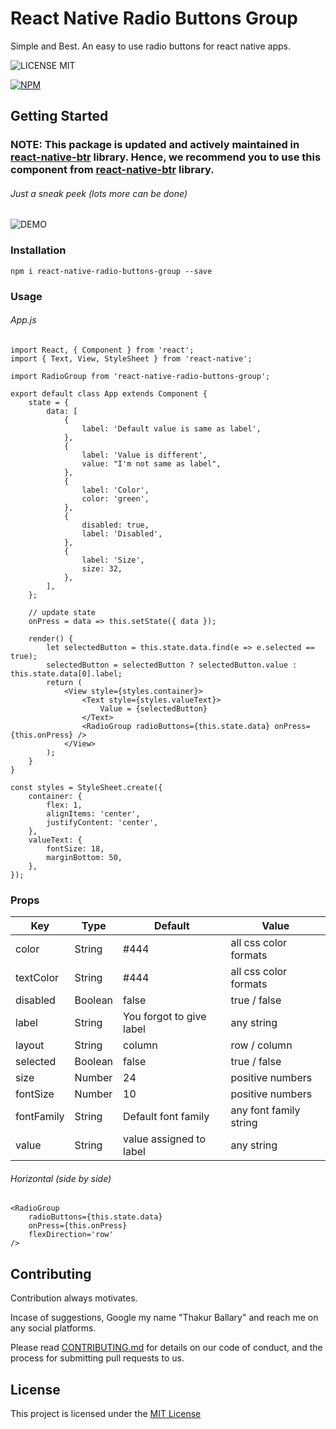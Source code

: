 # React Native Radio Buttons Group

Simple and Best. An easy to use radio buttons for react native apps.

![LICENSE MIT](https://img.shields.io/badge/license-MIT-brightgreen.svg)

[![NPM](https://nodei.co/npm/react-native-radio-buttons-group.png?downloads=true&downloadRank=true&stars=true)](https://nodei.co/npm/react-native-radio-buttons-group/)

## Getting Started

### NOTE: This package is updated and actively maintained in [react-native-btr](https://npmjs.com/package/react-native-btr) library. Hence, we recommend you to use this component from [react-native-btr](https://npmjs.com/package/react-native-btr) library.

###### Just a sneak peek (lots more can be done)

![DEMO](./docs/images/react-native-radio-buttons-group.gif)

### Installation

```
npm i react-native-radio-buttons-group --save
```

### Usage

###### App.js
```
import React, { Component } from 'react';
import { Text, View, StyleSheet } from 'react-native';

import RadioGroup from 'react-native-radio-buttons-group';

export default class App extends Component {
    state = {
        data: [
            {
                label: 'Default value is same as label',
            },
            {
                label: 'Value is different',
                value: "I'm not same as label",
            },
            {
                label: 'Color',
                color: 'green',
            },
            {
                disabled: true,
                label: 'Disabled',
            },
            {
                label: 'Size',
                size: 32,
            },
        ],
    };

    // update state
    onPress = data => this.setState({ data });

    render() {
        let selectedButton = this.state.data.find(e => e.selected == true);
        selectedButton = selectedButton ? selectedButton.value : this.state.data[0].label;
        return (
            <View style={styles.container}>
                <Text style={styles.valueText}>
                    Value = {selectedButton}
                </Text>
                <RadioGroup radioButtons={this.state.data} onPress={this.onPress} />
            </View>
        );
    }
}

const styles = StyleSheet.create({
    container: {
        flex: 1,
        alignItems: 'center',
        justifyContent: 'center',
    },
    valueText: {
        fontSize: 18, 
        marginBottom: 50,
    },
});
```

### Props
Key | Type | Default | Value
--- | --- | --- | --- 
color | String | #444 | all css color formats
textColor | String | #444 | all css color formats
disabled | Boolean | false | true / false
label | String | You forgot to give label | any string
layout | String | column | row / column
selected | Boolean | false | true / false
size | Number | 24 | positive numbers
fontSize | Number | 10 | positive numbers
fontFamily | String | Default font family | any font family string
value | String | value assigned to label | any string

###### Horizontal (side by side)
```
<RadioGroup 
    radioButtons={this.state.data} 
    onPress={this.onPress} 
    flexDirection='row'
/>
```

## Contributing

Contribution always motivates. 

Incase of suggestions, Google my name "Thakur Ballary" and reach me on any social platforms.

Please read [CONTRIBUTING.md](https://gist.github.com/PurpleBooth/b24679402957c63ec426) for details on our code of conduct, and the process for submitting pull requests to us.

## License

This project is licensed under the [MIT License](https://github.com/ThakurBallary/react-native-radio-buttons-group/blob/master/LICENSE)
